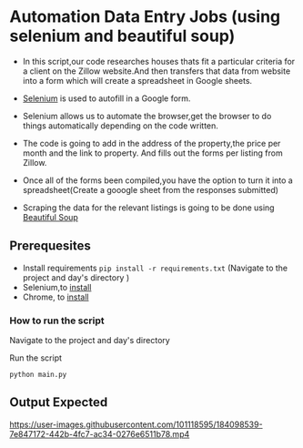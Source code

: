 # Automation Data Entry Jobs (using selenium and beautiful soup)
- In this script,our code researches houses thats fit a particular criteria for a client on the Zillow website.And then transfers that data from website into a form which will create a spreadsheet in Google sheets.

- [Selenium](https://selenium-python.readthedocs.io/) is used  to autofill in a Google form.
- Selenium  allows us to automate the browser,get the browser to do things automatically depending on the code  written.
- The code is going to add in the address of the property,the price per month and the link to property. And fills out the forms per listing from Zillow.
- Once all of the forms been compiled,you  have the option to turn it into a spreadsheet(Create a gooogle sheet from the responses submitted)
- Scraping the data for the relevant listings is going to be done using [Beautiful Soup](https://www.crummy.com/software/BeautifulSoup/bs4/doc/)

## Prerequesites
- Install requirements `pip install -r requirements.txt` (Navigate to the project and day's directory )
- Selenium,to [install](https://chromedriver.chromium.org/downloads)
- Chrome, to [install](https://www.google.com/intl/en_uk/chrome/)

### How to run the script
Navigate to the project and day's directory

Run the script

`python main.py`



##  Output Expected





https://user-images.githubusercontent.com/101118595/184098539-7e847172-442b-4fc7-ac34-0276e6511b78.mp4

